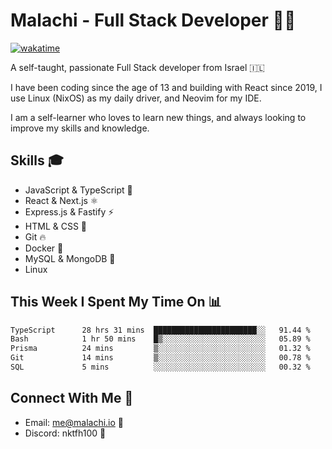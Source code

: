 # Malachi - Full Stack Developer 🚀🔥
[![wakatime](https://wakatime.com/badge/user/112ec769-e669-4b78-a46f-cf4343930741.svg)](https://wakatime.com/@112ec769-e669-4b78-a46f-cf4343930741)

A self-taught, passionate Full Stack developer from Israel 🇮🇱

I have been coding since the age of 13 and building with React since 2019, I use Linux (NixOS) as my daily driver, and Neovim for my IDE.

I am a self-learner who loves to learn new things, and always looking to improve my skills and knowledge.

## Skills 🎓
- JavaScript & TypeScript 💎
- React & Next.js ⚛️
- Express.js & Fastify ⚡️
- HTML & CSS 🎨
- Git 🔥
- Docker 🐳
- MySQL & MongoDB 💾
- Linux

## This Week I Spent My Time On 📊
<!--START_SECTION:waka-->

```txt
TypeScript      28 hrs 31 mins  ███████████████████████░░   91.44 %
Bash            1 hr 50 mins    █▒░░░░░░░░░░░░░░░░░░░░░░░   05.89 %
Prisma          24 mins         ▒░░░░░░░░░░░░░░░░░░░░░░░░   01.32 %
Git             14 mins         ▒░░░░░░░░░░░░░░░░░░░░░░░░   00.78 %
SQL             5 mins          ░░░░░░░░░░░░░░░░░░░░░░░░░   00.32 %
```

<!--END_SECTION:waka-->


## Connect With Me 📱
- Email: me@malachi.io 📧
- Discord: nktfh100 👾

